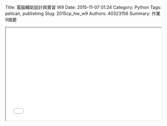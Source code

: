Title: 電腦輔助設計與實習 W9
Date: 2015-11-07 01:24
Category: Python
Tags: pelican, publishing
Slug: 2015cp_hw_w9
Authors: 40323156
Summary: 作業9摘要

<iframe src="40323156_cp_w9_p.html" width="500" height="300"></iframe>